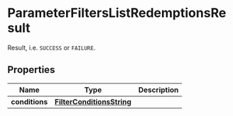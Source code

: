 

# ParameterFiltersListRedemptionsResult

Result, i.e. `SUCCESS` or `FAILURE`.

## Properties

| Name | Type | Description |
|------------ | ------------- | ------------- |
|**conditions** | [**FilterConditionsString**](FilterConditionsString.md) |  |



